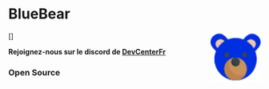 # BlueBear

[<img src="assets/bear.png" align="right" width="100">]

**Rejoignez-nous sur le discord de [DevCenterFr](https://discord.gg/8HUqgnw)**

### Open Source
